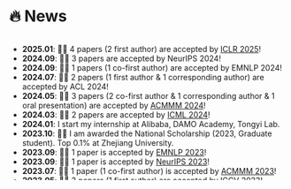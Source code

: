 # 🔥 News

<style>
  .scrollable {
    max-height: 260px; /* 设置最大高度 */
    overflow-y: scroll; /* 设置垂直滚动条 */
  }
</style>

<div class="scrollable">
  <ul>
    <li><strong>2025.01</strong>: <span class="emoji">🎉🎉</span> 4 papers (2 first author) are accepted by <a href="https://iclr.cc/" target="_blank">ICLR 2025</a>!</li>
    <li><strong>2024.09</strong>: <span class="emoji">🎉🎉</span> 3 papers are accepted by NeurIPS 2024!</li>
    <li><strong>2024.09</strong>: <span class="emoji">🎉🎉</span> 1 papers (1 co-first author) are accepted by EMNLP 2024!</li>
    <li><strong>2024.07</strong>: <span class="emoji">🎉🎉</span> 2 papers (1 first author & 1 corresponding author) are accepted by ACL 2024!</li>
    <li><strong>2024.05</strong>: <span class="emoji">🎉🎉</span> 3 papers (2 co-first author & 1 corresponding author & 1 oral presentation) are accepted by <a href="https://icml.cc/" target="_blank">ACMMM 2024</a>!</li>
    <li><strong>2024.03</strong>: <span class="emoji">🎉🎉</span> 2 papers are accepted by <a href="https://icml.cc/" target="_blank">ICML 2024</a>!</li>
    <li><strong>2024.01</strong>: I start my internship at Alibaba, DAMO Academy, Tongyi Lab.</li>
    <li><strong>2023.10</strong>: <span class="emoji">🎉🎉</span> I am awarded the National Scholarship (2023, Graduate student). Top 0.1% at Zhejiang University.</li>
    <li><strong>2023.09</strong>: <span class="emoji">🎉🎉</span> 1 paper is accepted by <a href="https://aclanthology.org/2023.emnlp-main.X.pdf" target="_blank">EMNLP 2023</a>!</li>
    <li><strong>2023.09</strong>: <span class="emoji">🎉🎉</span> 1 paper is accepted by <a href="https://nips.cc/" target="_blank">NeurIPS 2023</a>!</li>
    <li><strong>2023.07</strong>: <span class="emoji">🎉🎉</span> 1 paper (1 co-first author) is accepted by <a href="https://acmmm.org/" target="_blank">ACMMM 2023</a>!</li>
    <li><strong>2023.05</strong>: <span class="emoji">🎉🎉</span> 3 papers (1 first author) are accepted by <a href="https://iccv.org/" target="_blank">ICCV 2023</a>!</li>
    <li><strong>2023.06</strong>: AV-TranSpeech comes out! Media coverage: <a href="https://mp.weixin.qq.com/s/2KD8CYToz-mLZStwCXcSnA" target="_blank">PaperWeekly</a> and <a href="https://mp.weixin.qq.com/s/SMUWbGqtyYRK6I_VW18hjA" target="_blank">ByteDance</a>.</li>
    <li><strong>2023.05</strong>: <a href="https://github.com/Exgc/OpenSR" target="_blank">OpenSR</a> will be presented in an <strong>oral</strong> presentation at <a href="https://acl2023.org/" target="_blank">ACL 2023</a>!</li>
    <li><strong>2023.05</strong>: <span class="emoji">🎉🎉</span> 7 papers (1 first author & 2 co-first author, & 2 oral presentation)are accepted by <a href="https://acl2023.org/" target="_blank">ACL 2023</a>!</li>
    <li><strong>2023.03</strong>: We created the first Audio-Visual Multi-lingual Speech Translation dataset <a href="https://github.com/Exgc/AVMuST-TED" target="_blank">AVMuST-TED</a>!</li>
    <li><strong>2022.10</strong>: I was awarded the Outstanding Graduate Student and Triple Excellence Graduate Student of Zhejiang University!</li>
    <li><strong>2021.03</strong>: I started my internship at Taobao as an algorithm intern, conducting multi-modality research.</li>
  </ul>
</div>
